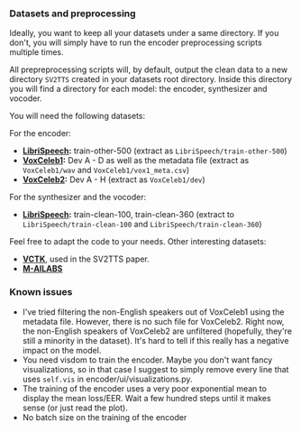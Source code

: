 ### Datasets and preprocessing
Ideally, you want to keep all your datasets under a same directory. If you don't, you will simply have to run the encoder preprocessing scripts multiple times.

All prepreprocessing scripts will, by default, output the clean data to a new directory  `SV2TTS` created in your datasets root directory. Inside this directory you will find a directory for each model: the encoder, synthesizer and vocoder.

You will need the following datasets:

For the encoder:
- **[LibriSpeech](http://www.openslr.org/12/):** train-other-500 (extract as `LibriSpeech/train-other-500`)
- **[VoxCeleb1](http://www.robots.ox.ac.uk/~vgg/data/voxceleb/vox1.html):** Dev A - D as well as the metadata file (extract as `VoxCeleb1/wav` and `VoxCeleb1/vox1_meta.csv`)
- **[VoxCeleb2](http://www.robots.ox.ac.uk/~vgg/data/voxceleb/vox2.html):** Dev A - H (extract as `VoxCeleb1/dev`)

For the synthesizer and the vocoder: 
- **[LibriSpeech](http://www.openslr.org/12/):** train-clean-100, train-clean-360 (extract to `LibriSpeech/train-clean-100` and `LibriSpeech/train-clean-360`)
 
Feel free to adapt the code to your needs. Other interesting datasets:
- **[VCTK](https://homepages.inf.ed.ac.uk/jyamagis/page3/page58/page58.html)**, used in the SV2TTS paper.
- **[M-AILABS](https://www.caito.de/2019/01/the-m-ailabs-speech-dataset/)**
 
 
### Known issues
- I've tried filtering the non-English speakers out of VoxCeleb1 using the metadata file. However, there is no such file for VoxCeleb2. Right now, the non-English speakers of VoxCeleb2 are unfiltered (hopefully, they're still a minority in the dataset). It's hard to tell if this really has a negative impact on the model.
- You need visdom to train the encoder. Maybe you don't want fancy visualizations, so in that case I suggest to simply remove every line that uses `self.vis` in encoder/ui/visualizations.py.
- The training of the encoder uses a very poor exponential mean to display the mean loss/EER. Wait a few hundred steps until it makes sense (or just read the plot).
- No batch size on the training of the encoder
